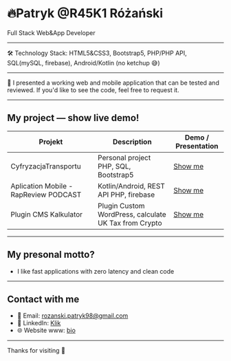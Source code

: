 # 🔥Patryk @R45K1 Różański

Full Stack Web&App Developer

---
:hammer_and_wrench:	Technology Stack: HTML5&CSS3, Bootstrap5, PHP/PHP API, SQL(mySQL, firebase), Android/Kotlin (no ketchup 😅)

---

 📇  I presented a working web and mobile application that can be tested and reviewed. If you'd like to see the code, feel free to request it.



---

## My project — show live demo!

| Projekt             | Description                   | Demo / Presentation                  |
|---------------------|-------------------------------|--------------------------------------|
| CyfryzacjaTransportu | Personal project PHP, SQL, Bootstrap5 | [Show me](https://github.com/r45k1/CyfryzacjaTransportu) |
| Aplication Mobile -  RapReview PODCAST  | Kotlin/Android, REST API PHP, firebase| [Show me](https://github.com/r45k1/App-Rapreview)   |
| Plugin CMS Kalkulator  | Plugin Custom WordPress, calculate UK Tax from Crypto| [Show me](https://github.com/r45k1/PHP-Crypto-Calc)   |

---

## My presonal motto?

- I like fast applications with zero latency and clean code

---

## Contact with me

- 📧 Email: rozanski.patryk98@gmail.com
- 💼 LinkedIn: [Klik](https://linkedin.com/in/patrykrozanski)  
- 🌐 Website www: [bio](https://r45k1.github.io/r45k1/)

---

Thanks for visiting 🚀  
